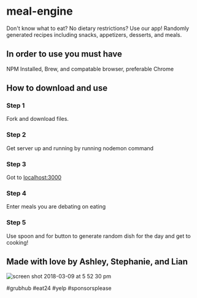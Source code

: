 # meal-engine

Don't know what to eat? No dietary restrictions? Use our app! Randomly generated recipes including snacks, appetizers, desserts, and meals.

## In order to use you must have 
NPM Installed, Brew, and compatable browser, preferable Chrome

## How to download and use

### Step 1
Fork and download files.

### Step 2
Get server up and running by running nodemon command

### Step 3

Got to <u>localhost:3000</u>

### Step 4

Enter meals you are debating on eating 

### Step 5

Use spoon and for button to generate random dish for the day and get to cooking!


## Made with love by Ashley, Stephanie, and Lian

![screen shot 2018-03-09 at 5 52 30 pm](https://user-images.githubusercontent.com/22802127/37322016-76c9b2b0-2638-11e8-895c-336ca31cee13.png)


#grubhub #eat24 #yelp #sponsorsplease


